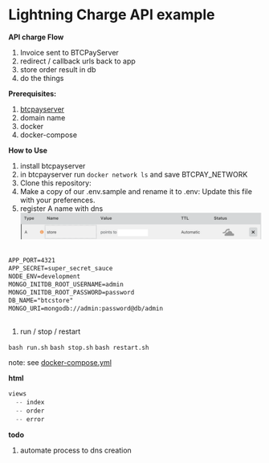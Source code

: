 # Lightning Charge API example

**API charge Flow**

1. Invoice sent to BTCPayServer
1. redirect / callback urls back to app
1. store order result in db
1. do the things

**Prerequisites:**

1. [btcpayserver](https://github.com/btcpayserver/btcpayserver)
1. domain name
1. docker
1. docker-compose


**How to Use**

1. install btcpayserver
1. in btcpayserver run `docker network ls` and save BTCPAY_NETWORK 
1. Clone this repository:
1. Make a copy of our .env.sample and rename it to .env:
Update this file with your preferences.
1. register A name with dns
  ![dns](assets/dns_setup.png)
```

APP_PORT=4321
APP_SECRET=super_secret_sauce
NODE_ENV=development
MONGO_INITDB_ROOT_USERNAME=admin
MONGO_INITDB_ROOT_PASSWORD=password
DB_NAME="btcstore"
MONGO_URI=mongodb://admin:password@db/admin


```
1. run / stop / restart

`bash run.sh`
`bash stop.sh`
`bash restart.sh`

note: see [docker-compose.yml](docker-compose.yml)

**html**

```js
views
  -- index
  -- order
  -- error

```


**todo**

1. automate process to dns creation

